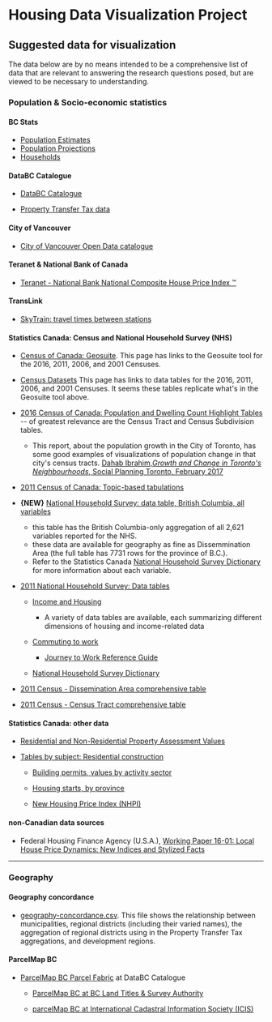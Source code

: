 # Housing Data Visualization Project

## Suggested data for visualization

The data below are by no means intended to be a comprehensive list of data that are relevant to answering the research questions posed, but are viewed to be necessary to understanding.

### Population & Socio-economic statistics

#### BC Stats

- [Population Estimates](http://www.bcstats.gov.bc.ca/StatisticsBySubject/Demography/PopulationEstimates.aspx)
- [Population Projections](http://www.bcstats.gov.bc.ca/StatisticsBySubject/Demography/PopulationProjections.aspx)
- [Households](http://www.bcstats.gov.bc.ca/StatisticsBySubject/Demography/Households.aspx)


#### DataBC Catalogue

- [DataBC Catalogue](https://catalogue.data.gov.bc.ca/dataset?download_audience=Public)

- [Property Transfer Tax data](https://catalogue.data.gov.bc.ca/dataset/property-transfer-tax-data)

#### City of Vancouver 

- [City of Vancouver Open Data catalogue](http://vancouver.ca/your-government/open-data-catalogue.aspx)

#### Teranet & National Bank of Canada

- [Teranet - National Bank National Composite House Price Index ™](http://www.housepriceindex.ca/)

#### TransLink

- [SkyTrain: travel times between stations](http://www.translink.ca/site-info/document-library-result.aspx?id={0F4E7466-A7AB-4D17-8241-D9D01C23EE9A}|{72FCB85B-D728-4710-BF91-C4F8D308107E}|{B11A2FC3-956F-403F-8FCC-2F1F9D44EE1A}&ref={FFCD8EFA-A8B3-47FA-97D3-4523903C5195})

#### Statistics Canada: Census and National Household Survey (NHS)

- [Census of Canada: Geosuite](http://www12.statcan.gc.ca/census-recensement/2011/geo/ref/geosuite-eng.cfm). This page has links to the Geosuite tool for the 2016, 2011, 2006, and 2001 Censuses. 

- [Census Datasets](http://www12.statcan.gc.ca/datasets/Index-eng.cfm) This page has links to data tables for the 2016, 2011, 2006, and 2001 Censuses. It seems these tables replicate what's in the Geosuite tool above.

- [2016 Census of Canada: Population and Dwelling Count Highlight Tables](http://www12.statcan.gc.ca/census-recensement/2016/dp-pd/hlt-fst/pd-pl/comprehensive.cfm) -- of greatest relevance are the Census Tract and Census Subdivision tables.
  - This report, about the population growth in the City of Toronto, has some good examples of visualizations of population change in that city's census tracts.  [Dahab Ibrahim,_Growth and Change in Toronto's Neighbourhoods_, Social Planning Toronto, February 2017](http://www.socialplanningtoronto.org/new_census_report_shows_toronto_faces_unprecedented_density_surge_leaving_city_struggling_to_keep_pace)

- [2011 Census of Canada: Topic-based tabulations](http://www12.statcan.gc.ca/census-recensement/2011/dp-pd/tbt-tt/Index-eng.cfm)

- **{NEW}** [National Household Survey: data table, British Columbia, all variables](https://github.com/bcgov/housing-data-visualization-project/blob/master/data/NHS2011_BC.csv) 
  - this table has the British Columbia-only aggregation of all 2,621 variables reported for the NHS.
  - these data are available for geography as fine as Dissemmination Area (the full table has 7731 rows for the province of B.C.).
  - Refer to the Statistics Canada [National Household Survey Dictionary](https://www12.statcan.gc.ca/nhs-enm/2011/ref/dict/index-eng.cfm) for more information about each variable. 

- [2011 National Household Survey: Data tables](http://www12.statcan.gc.ca/nhs-enm/2011/dp-pd/dt-td/Index-eng.cfm)

   - [Income and Housing](http://www12.statcan.gc.ca/nhs-enm/2011/dp-pd/dt-td/Lp-eng.cfm?LANG=E&APATH=3&DETAIL=0&DIM=0&FL=A&FREE=0&GC=0&GID=0&GK=0&GRP=0&PID=0&PRID=0&PTYPE=105277&S=0&SHOWALL=0&SUB=0&Temporal=2013&THEME=98&VID=0&VNAMEE=&VNAMEF=)
       - A variety of data tables are available, each summarizing different dimensions of housing and income-related data

   - [Commuting to work](http://www12.statcan.gc.ca/nhs-enm/2011/as-sa/99-012-x/99-012-x2011003_1-eng.cfm)
   
      - [Journey to Work Reference Guide](https://www12.statcan.gc.ca/nhs-enm/2011/ref/guides/99-012-x/99-012-x2011008-eng.cfm)

  - [National Household Survey Dictionary](https://www12.statcan.gc.ca/nhs-enm/2011/ref/dict/index-eng.cfm)

- [2011 Census - Dissemination Area comprehensive table](https://www12.statcan.gc.ca/census-recensement/2011/dp-pd/prof/details/download-telecharger/comprehensive/comp-csv-tab-dwnld-tlchrgr.cfm?Lang=E#tabs2011)

- [2011 Census - Census Tract comprehensive table](https://www12.statcan.gc.ca/nhs-enm/2011/dp-pd/prof/details/download-telecharger/comprehensive/comp-csv-tab-nhs-enm.cfm?Lang=E)


#### Statistics Canada: other data

- [Residential and Non-Residential Property Assessment Values](http://www23.statcan.gc.ca/imdb/p2SV.pl?Function=getSurvey&Id=318595)

- [Tables by subject: Residential construction](http://www.statcan.gc.ca/tables-tableaux/sum-som/l01/ind01/l3_2162_2166-eng.htm?hili_cpis04)

   - [Building permits, values by activity sector](http://www5.statcan.gc.ca/cansim/a26?lang=eng&retrLang=eng&id=0260003&&pattern=&stByVal=1&p1=1&p2=37&tabMode=dataTable&csid=)
   
   - [Housing starts, by province](http://www.statcan.gc.ca/tables-tableaux/sum-som/l01/cst01/manuf05-eng.htm)

   - [New Housing Price Index (NHPI)](http://www.statcan.gc.ca/tables-tableaux/sum-som/l01/cst01/manuf12-eng.htm)


#### non-Canadian data sources

- Federal Housing Finance Agency (U.S.A.), [Working Paper 16-01: Local House Price Dynamics: New Indices and Stylized Facts](https://www.fhfa.gov/PolicyProgramsResearch/Research/Pages/wp1601.aspx)

---

### Geography

#### Geography concordance

- [geography-concordance.csv](housing-data-visualization-project/data/geography-concordance.csv). This file shows the relationship between municipalities, regional districts (including their varied names), the aggregation of regional districts using in the Property Transfer Tax aggregations, and development regions.

#### ParcelMap BC

- [ParcelMap BC Parcel Fabric](https://catalogue.data.gov.bc.ca/pt_BR/dataset/parcelmap-bc-parcel-fabric) at DataBC Catalogue

   - [ParcelMap BC at BC Land Titles & Survey Authority](https://ltsa.ca/online-services/parcelmap-bc)

   - [parcelMap BC at International Cadastral Information Society (ICIS)](http://www.icisociety.ca/parcelmap-bc/parcelmap-bc/)
